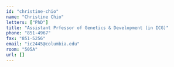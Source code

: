 ```yaml
---
id: "christine-chio"
name: "Christine Chio"
letters: ["PhD"]
title: "Assistant Prfessor of Genetics & Development (in ICG)"
phone: "851-4967"
fax: "851-5256"
email: "ic2445@columbia.edu"
room: "505A"
url: []
---
```

